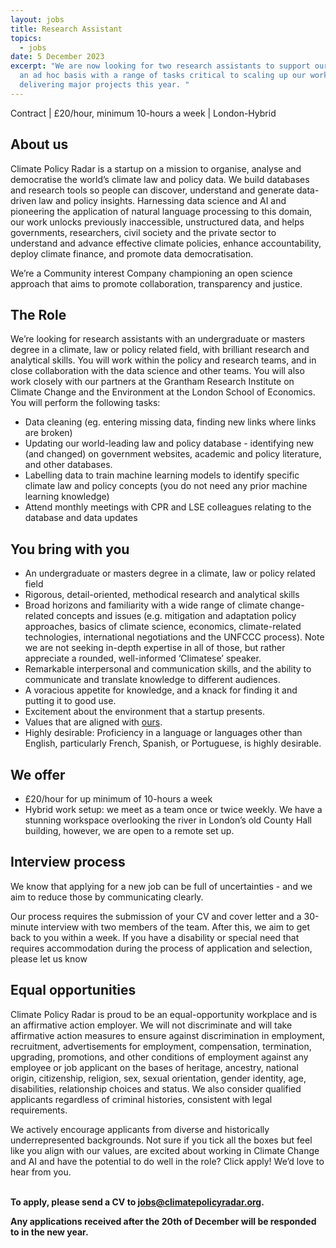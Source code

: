 ```yaml
---
layout: jobs
title: Research Assistant
topics:
  - jobs
date: 5 December 2023
excerpt: "We are now looking for two research assistants to support our team on
  an ad hoc basis with a range of tasks critical to scaling up our work and
  delivering major projects this year. "
---
```

Contract | £20/hour, minimum 10-hours a week | London-Hybrid

## A﻿bout us

Climate Policy Radar is a startup on a mission to organise, analyse and democratise the world’s climate law and policy data. We build databases and research tools so people can discover, understand and generate data-driven law and policy insights. Harnessing data science and AI and pioneering the application of natural language processing to this domain, our work unlocks previously inaccessible, unstructured data, and helps governments, researchers, civil society and the private sector to understand and advance effective climate policies, enhance accountability, deploy climate finance, and promote data democratisation. 

We’re a Community interest Company championing an open science approach that aims to promote collaboration, transparency and justice.

## The Role

We’re looking for research assistants with an undergraduate or masters degree in a climate, law or policy related field, with brilliant research and analytical skills. You will work within the policy and research teams, and in close collaboration with the data science and other teams. You will also work closely with our partners at the Grantham Research Institute on Climate Change and the Environment at the London School of Economics. You will perform the following tasks:

* Data cleaning (eg. entering missing data, finding new links where links are broken)
* Updating our world-leading law and policy database - identifying new (and changed) on government websites, academic and policy literature, and other databases.
* Labelling data to train machine learning models to identify specific climate law and policy concepts (you do not need any prior machine learning knowledge)
* Attend monthly meetings with CPR and LSE colleagues relating to the database and data updates

## You bring with you

* An undergraduate or masters degree in a climate, law or policy related field
* Rigorous, detail-oriented, methodical research and analytical skills
* Broad horizons and familiarity with a wide range of climate change-related concepts and issues (e.g. mitigation and adaptation policy approaches, basics of climate science, economics, climate-related technologies, international negotiations and the UNFCCC process). Note we are not seeking in-depth expertise in all of those, but rather appreciate a rounded, well-informed ‘Climatese’ speaker. 
* Remarkable interpersonal and communication skills, and the ability to communicate and translate knowledge to different audiences.
* A voracious appetite for knowledge, and a knack for finding it and putting it to good use. 
* Excitement about the environment that a startup presents.
* Values that are aligned with [ours](https://climatepolicyradar.org/about#values). 
* Highly desirable: Proficiency in a language or languages other than English, particularly French, Spanish, or Portuguese, is highly desirable. 

## We offer

* £20/hour for up minimum of 10-hours a week
* Hybrid work setup: we meet as a team once or twice weekly. We have a stunning workspace overlooking the river in London’s old County Hall building, however, we are open to a remote set up.

## Interview process

We know that applying for a new job can be full of uncertainties - and we aim to reduce those by communicating clearly. 

Our process requires the submission of your CV and cover letter and a 30-minute interview with two members of the team. After this, we aim to get back to you within a week. If you have a disability or special need that requires accommodation during the process of application and selection, please let us know

## Equal opportunities

Climate Policy Radar is proud to be an equal-opportunity workplace and is an affirmative action employer. We will not discriminate and will take affirmative action measures to ensure against discrimination in employment, recruitment, advertisements for employment, compensation, termination, upgrading, promotions, and other conditions of employment against any employee or job applicant on the bases of heritage, ancestry, national origin, citizenship, religion, sex, sexual orientation, gender identity, age, disabilities, relationship choices and status. We also consider qualified applicants regardless of criminal histories, consistent with legal requirements. 

We actively encourage applicants from diverse and historically underrepresented backgrounds. Not sure if you tick all the boxes but feel like you align with our values, are excited about working in Climate Change and AI and have the potential to do well in the role? Click apply! We’d love to hear from you.

**\
To apply, please send a CV to [jobs@climatepolicyradar.org](mailto:jobs@climatepolicyradar.org).**

**Any applications received after the 20th of December will be responded to in the new year.**